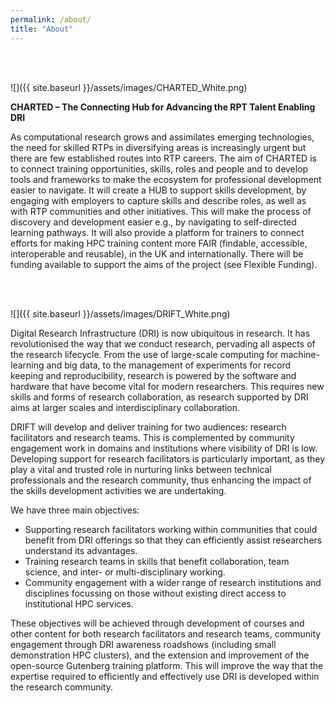 ```yaml
---
permalink: /about/
title: "About"
---
```

<br/>
<br/>

![]({{ site.baseurl }}/assets/images/CHARTED_White.png)

**CHARTED – The Connecting Hub for Advancing the RPT Talent Enabling DRI**

As computational research grows and assimilates emerging technologies, the need for skilled RTPs in diversifying areas is increasingly urgent but there are few established routes into RTP careers.  The aim of CHARTED is to connect training opportunities, skills, roles and people and to develop tools and frameworks to make the ecosystem for professional development easier to navigate.  It will create a HUB to support skills development, by engaging with employers to capture skills and describe roles, as well as with RTP communities and other initiatives.  This will make the process of discovery and development easier e.g., by navigating to self-directed learning pathways.  It will also provide a platform for trainers to connect efforts for making HPC training content more FAIR (findable, accessible, interoperable and reusable), in the UK and internationally. There will be funding available to support the aims of the project (see Flexible Funding).

<br/>
<br/>


![]({{ site.baseurl }}/assets/images/DRIFT_White.png)

Digital Research Infrastructure (DRI) is now ubiquitous in research. It has revolutionised the way that we conduct research, pervading all aspects of the research lifecycle. From the use of large-scale computing for machine-learning and big data, to the management of experiments for record keeping and reproducibility, research is powered by the software and hardware that have become vital for modern researchers. This requires new skills and forms of research collaboration, as research supported by DRI aims at larger scales and interdisciplinary collaboration.

DRIFT will develop and deliver training for two audiences: research facilitators and research teams. This is complemented by community engagement work in domains and institutions where visibility of DRI is low. Developing support for research facilitators is particularly important, as they play a vital and trusted role in nurturing links between technical professionals and the research community, thus enhancing the impact of the skills development activities we are undertaking.

We have three main objectives:

-   Supporting research facilitators working within communities that could benefit from DRI offerings so that they can efficiently assist researchers understand its advantages.
-   Training research teams in skills that benefit collaboration, team science, and inter- or multi-disciplinary working.
-   Community engagement with a wider range of research institutions and disciplines focussing on those without existing direct access to institutional HPC services. 

These objectives will be achieved through development of courses and other content for both research facilitators and research teams, community engagement through DRI awareness roadshows (including small demonstration HPC clusters), and the extension and improvement of the open-source Gutenberg training platform. This will improve the way that the expertise required to efficiently and effectively use DRI is developed within the research community. 
